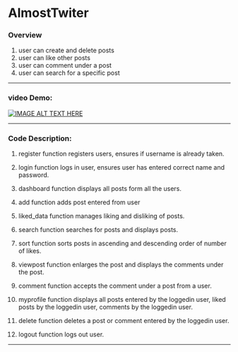 # AlmostTwiter
### Overview

1. user can create and delete posts
2. user can like other posts
3. user can comment under a post
4. user can search for a specific post
___

### video Demo: 

[![IMAGE ALT TEXT HERE](http://img.youtube.com/vi/1spL6MmuygQ/0.jpg)](http://www.youtube.com/watch?v=1spL6MmuygQ)
___

### Code Description: 


1. register function registers users, ensures if username is already taken.

2. login function logs in user, ensures user has entered correct name and password.

3. dashboard function displays all posts form all the users.

4. add function adds post entered from user

5. liked_data function manages liking and disliking of posts.

6. search function searches for posts and displays posts.

7. sort function sorts posts in ascending and descending order of number of likes.

8. viewpost function enlarges the post and displays the comments under the post.

9. comment function accepts the comment under a post from a user.

10. myprofile function displays all posts entered by the loggedin user, liked posts by the loggedin user, comments by the loggedin user.

11. delete function deletes a post or comment entered by the loggedin user.

12. logout function logs out user.



___